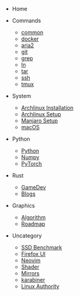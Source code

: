 - Home
- Commands
    - [common](/commands/commands.md)
    - [docker](/commands/docker.md)
    - [aria2](/commands/aria2.md)
    - [git](/commands/git.md)
    - [grep](/commands/grep.md)
    - [ln](/commands/ln.md)
    - [tar](/commands/tar.md)
    - [ssh](/commands/ssh.md)
    - [tmux](/commands/tmux.md)

- System
    - [Archlinux Installation](/system/arch-installation.md)
    - [Archlinux Setup](/system/arch-setup.md)
    - [Manjaro Setup](/system/manjaro-setup.md)
    - [macOS](/system/macos.md)

- Python
    - [Python](/python/python.md)
    - [Numpy](/python/numpy.md)
    - [PyTorch](/python/pytorch.md)

- Rust
    - [GameDev](/rust/gamedev.md)
    - [Blogs](/rust/blogs.md)

- Graphics

    - [Algorithm](/graphics/algorithm.md)
    - [Roadmap](/graphics/roadmap.md)

- Uncategory

    - [SSD Benchmark](/uncategory/ssd-benchmark.md)
    - [Firefox UI](/uncategory/firefox-ui-modification.md)
    - [Neovim](/uncategory/neovim.md)
    - [Shader](/uncategory/shader.md)
    - [Mirrors](/uncategory/mirrors.md)
    - [karabiner](/uncategory/karabiner.md)
    - [Linux Authority](/uncategory/linux-authority.md)
